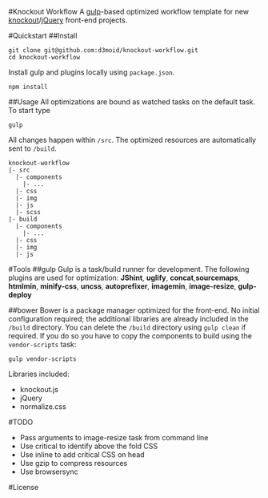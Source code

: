 #Knockout Workflow
A [gulp](https://github.com/gulpjs/gulp)-based optimized workflow template for new [knockout](https://github.com/knockout/knockout)/[jQuery](https://github.com/jquery/jquery) front-end projects. 

#Quickstart
##Install
```
git clone git@github.com:d3moid/knockout-workflow.git
cd knockout-workflow
```
Install gulp and plugins locally using `package.json`.
```
npm install
```
##Usage
All optimizations are bound as watched tasks on the default task. To start type
```
gulp
```

All changes happen within `/src`. The optimized resources are automatically sent to `/build`. 
```
knockout-workflow
|- src
  |- components
    |- ...
  |- css
  |- img
  |- js
  |- scss
|- build
  |- components
    |- ...
  |- css
  |- img
  |- js
```
#Tools
##gulp
Gulp is a task/build runner for development. The following plugins are used for optimization:
**JShint**, **uglify**, **concat**,**sourcemaps**, **htmlmin**, **minify-css**, **uncss**, **autoprefixer**, **imagemin**, **image-resize**, **gulp-deploy**

##bower
Bower is a package manager optimized for the front-end. No initial configuration required; the additional libraries are already included in the `/build` directory. You can delete the `/build` directory using `gulp clean` if required. If you do so you have to copy the components to build using the `vendor-scripts` task:
```
gulp vendor-scripts
```
Libraries included:
- knockout.js
- jQuery
- normalize.css

#TODO
- Pass arguments to image-resize task from command line
- Use critical to identify above the fold CSS
- Use inline to add critical CSS on head
- Use gzip to compress resources
- Use browsersync

#License
